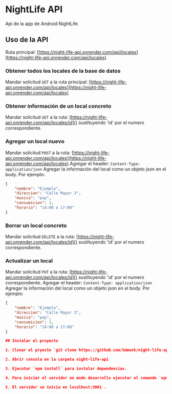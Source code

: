 # NightLife API

Api de la app de Android NightLife

## Uso de la API

Ruta principal: [https://night-life-api.onrender.com/api/locales](https://night-life-api.onrender.com/api/locales)

### Obtener todos los locales de la base de datos

Mandar solicitud `GET` a la ruta principal: [https://night-life-api.onrender.com/api/locales](https://night-life-api.onrender.com/api/locales)

### Obtener información de un local concreto

Mandar solicitud `GET` a la ruta: [https://night-life-api.onrender.com/api/locales/id]() sustituyendo 'id' por el numero correspondiente.

### Agregar un local nuevo

Mandar solicitud `POST` a la ruta: [https://night-life-api.onrender.com/api/locales](https://night-life-api.onrender.com/api/locales)
Agregar el header: `Content-Type: application/json`
Agregar la información del local como un objeto json en el body. Por ejemplo:
```json
{
    "nombre": "Ejemplo",
    "direccion": "Calle Mayor 3",
    "musica": "pop",
    "consumicion": 3,
    "horario": "14:00 a 17:00"
}
```

### Borrar un local concreto

Mandar solicitud `DELETE` a la ruta: [https://night-life-api.onrender.com/api/locales/id]() sustituyendo 'id' por el numero correspondiente.

### Actualizar un local

Mandar solicitud `PUT` a la ruta: [https://night-life-api.onrender.com/api/locales/id]() sustituyendo 'id' por el numero correspondiente.
Agregar el header: `Content-Type: application/json`
Agregar la información del local como un objeto json en el body. Por ejemplo:
```json
{
    "nombre": "Ejemplo",
    "direccion": "Calle Mayor 3",
    "musica": "pop",
    "consumicion": 3,
    "horario": "14:00 a 17:00"
}

## Instalar el proyecto

1. Clonar el pryecto `git clone https://github.com/Smmook/night-life-api.git`

2. Abrir consola en la carpeta night-life-api

3. Ejecutar `npm install` para instalar dependencias.

4. Para iniciar el servidor en modo desarrollo ejecutar el comando `npm run dev`.

5. El servidor se inicia en localhost:3001 .